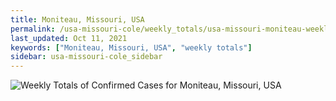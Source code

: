 ```yaml
---
title: Moniteau, Missouri, USA
permalink: /usa-missouri-cole/weekly_totals/usa-missouri-moniteau-weekly_totals.html
last_updated: Oct 11, 2021
keywords: ["Moniteau, Missouri, USA", "weekly totals"]
sidebar: usa-missouri-cole_sidebar
---
```


![Weekly Totals of Confirmed Cases for Moniteau, Missouri, USA](/covid_tracker/images/graphs/usa-missouri-moniteau-weekly_totals_graph.png)
